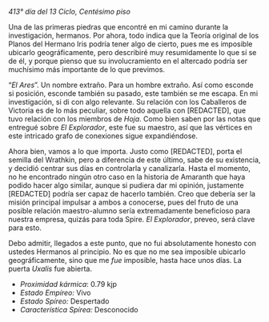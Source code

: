 *413° día del 13 Ciclo, Centésimo piso*

Una de las primeras piedras que encontré en mi camino durante la investigación, hermanos. Por ahora, todo indica que la Teoría original de los Planos del Hermano Iris podría tener algo de cierto, pues me es imposible ubicarlo geográficamente, pero describiré muy resumidamente lo que sí se de él, y porque pienso que su involucramiento en el altercado podría ser muchísimo más importante de lo que previmos.

“*El Ares*”. Un nombre extraño. Para un hombre extraño. Así como esconde si posición, esconde también su pasado, este también se me escapa. En mi investigación, si di con algo relevante. Su relación con los Caballeros de Victoria es de lo más peculiar, sobre todo aquella con [REDACTED], que tuvo relación con los miembros de *Hoja*. Como bien saben por las notas que entregué sobre *El Explorador*, este fue su maestro, así que las vértices en este intricado grafo de conexiones sigue expandiéndose.

Ahora bien, vamos a lo que importa. Justo como [REDACTED], porta el semilla del Wrathkin, pero a diferencia de este último, sabe de su existencia, y decidió centrar sus días en controlarla y canalizarla. Hasta el momento, no he encontrado ningún otro caso en la historia de Amaranth que haya podido hacer algo similar, aunque si pudiera dar mi opinión, justamente [REDACTED] podría ser capaz de hacerlo también. Creo que debería ser la misión principal impulsar a ambos a conocerse, pues del fruto de una posible relación maestro-alumno sería extremadamente beneficioso para nuestra empresa, quizás para toda Spire. *El Explorador*, preveo, será clave para esto.

Debo admitir, llegados a este punto, que no fui absolutamente honesto con ustedes Hermanos al principio. No es que no me sea imposible ubicarlo geográficamente, sino que me *fue* imposible, hasta hace unos días. La puerta *Uxalis* fue abierta.



- *Proximidad kármica*: 0.79 kjp
- *Estado Empíreo:* Vivo
- *Estado Spíreo:* Despertado
- *Característica Spírea:* Desconocido